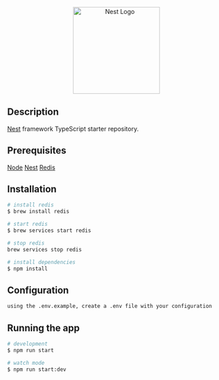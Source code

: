 <p align="center">
  <a href="http://nestjs.com/" target="blank"><img src="https://nestjs.com/img/logo-small.svg" width="200" alt="Nest Logo" /></a>
</p>

[circleci-image]: https://img.shields.io/circleci/build/github/nestjs/nest/master?token=abc123def456
[circleci-url]: https://circleci.com/gh/nestjs/nest

## Description

[Nest](https://github.com/nestjs/nest) framework TypeScript starter repository.

## Prerequisites

[Node](https://nodejs.org/en)
[Nest](https://nestjs.com/)
[Redis](https://redis.io/)

## Installation

```bash
# install redis
$ brew install redis

# start redis
$ brew services start redis

# stop redis
brew services stop redis

# install dependencies
$ npm install
```

## Configuration

```bash
using the .env.example, create a .env file with your configuration
```

## Running the app

```bash
# development
$ npm run start

# watch mode
$ npm run start:dev
```
